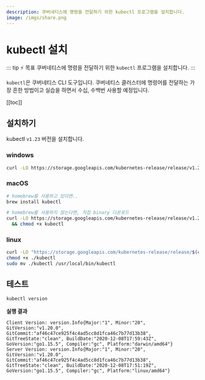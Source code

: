 ```yaml
---
description: 쿠버네티스에 명령을 전달하기 위한 kubectl 프로그램을 설치합니다.
image: /imgs/share.png
---
```


# kubectl 설치

::: tip ⚡️ 목표
쿠버네티스에 명령을 전달하기 위한 `kubectl` 프로그램을 설치합니다.
:::

`kubectl`은 쿠버네티스 CLI 도구입니다. 쿠버네티스 클러스터에 명령어를 전달하는 가장 흔한 방법이고 실습을 하면서 수십, 수백번 사용할 예정입니다.

[[toc]]

## 설치하기

kubectl `v1.23` 버전을 설치합니다.

### windows

```sh
curl -LO https://storage.googleapis.com/kubernetes-release/release/v1.23.5/bin/windows/amd64/kubectl.exe
```

### macOS

```sh
# homebrew를 사용하고 있다면..
brew install kubectl

# homebrew를 사용하지 않는다면, 직접 binary 다운로드
curl -LO https://storage.googleapis.com/kubernetes-release/release/v1.23.5/bin/darwin/amd64/kubectl \
  && chmod +x kubectl
```

### linux

```sh
curl -LO "https://storage.googleapis.com/kubernetes-release/release/$(curl -s https://storage.googleapis.com/kubernetes-release/release/stable.txt)/bin/linux/amd64/kubectl"
chmod +x ./kubectl
sudo mv ./kubectl /usr/local/bin/kubectl
```

## 테스트

```sh
kubectl version
```

**실행 결과**

```
Client Version: version.Info{Major:"1", Minor:"20", GitVersion:"v1.20.0", GitCommit:"af46c47ce925f4c4ad5cc8d1fca46c7b77d13b38", GitTreeState:"clean", BuildDate:"2020-12-08T17:59:43Z", GoVersion:"go1.15.5", Compiler:"gc", Platform:"darwin/amd64"}
Server Version: version.Info{Major:"1", Minor:"20", GitVersion:"v1.20.0", GitCommit:"af46c47ce925f4c4ad5cc8d1fca46c7b77d13b38", GitTreeState:"clean", BuildDate:"2020-12-08T17:51:19Z", GoVersion:"go1.15.5", Compiler:"gc", Platform:"linux/amd64"}
```
